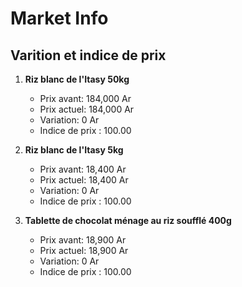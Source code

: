 # Market Info

## Varition et indice de prix

1. **Riz blanc de l'Itasy 50kg**
   - Prix avant: 184,000 Ar
   - Prix actuel: 184,000 Ar
   - Variation: 0 Ar
   - Indice de prix : 100.00

2. **Riz blanc de l'Itasy 5kg**
   - Prix avant: 18,400 Ar
   - Prix actuel: 18,400 Ar
   - Variation: 0 Ar
   - Indice de prix : 100.00

3. **Tablette de chocolat  ménage au riz soufflé 400g**
   - Prix avant: 18,900 Ar
   - Prix actuel: 18,900 Ar
   - Variation: 0 Ar
   - Indice de prix : 100.00

